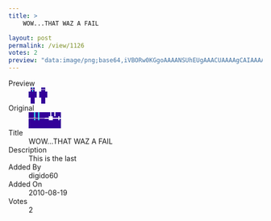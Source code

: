 ```yaml
---
title: >
    WOW...THAT WAZ A FAIL

layout: post
permalink: /view/1126
votes: 2
preview: "data:image/png;base64,iVBORw0KGgoAAAANSUhEUgAAACUAAAAgCAIAAAAaMSbnAAAABnRSTlMA/wD/AP5AXyvrAAAAi0lEQVRIie2VWwqAIBBF77Ql21LtaWpLrqnbhz00Mwzqp+YgMsJcDwyCQk5YaWVcKvYAIEM4eXaoYI+nxPGm5qIHOfd5wL8kJKdtOShJkgooEGoHjXsuV2jO970HeWCzRnWVryBL4vLL9/Ie4qC3AofZlmZY4uvzNJ/5zPcfX+E/SrH/yHzmM5/5MmY7zN4TTXpk3gAAAABJRU5ErkJggg=="
---
```

<dl class="side-by-side">
<dt>Preview</dt>
<dd>
    <img class="preview" src="data:image/png;base64,iVBORw0KGgoAAAANSUhEUgAAACUAAAAgCAIAAAAaMSbnAAAABnRSTlMA/wD/AP5AXyvrAAAAi0lEQVRIie2VWwqAIBBF77Ql21LtaWpLrqnbhz00Mwzqp+YgMsJcDwyCQk5YaWVcKvYAIEM4eXaoYI+nxPGm5qIHOfd5wL8kJKdtOShJkgooEGoHjXsuV2jO970HeWCzRnWVryBL4vLL9/Ie4qC3AofZlmZY4uvzNJ/5zPcfX+E/SrH/yHzmM5/5MmY7zN4TTXpk3gAAAABJRU5ErkJggg==">
</dd>
<dt>Original</dt>
<dd>
    <img class="preview" src="data:image/png;base64,iVBORw0KGgoAAAANSUhEUgAAAEAAAAAgCAYAAACinX6EAAAAfElEQVR42u3UCwqAIBRE0dmTq3W1T/oIBmamgaF3YHiQFHYQ5eStumZHW9c7qzOt69l3AAAAAAAAAACA3wLoIb2AALz5QMx0APGnSnOLl/amEJd597wwNTq1G82dgC8QhgNwBwAAgK1cAAAAAAAAAAAAAAAAAAAAAABYsAEkbdlEcjAd4QAAAABJRU5ErkJggg==">
</dd>
<dt>Title</dt>
<dd>WOW...THAT WAZ A FAIL</dd>
<dt>Description</dt>
<dd>This is the last</dd>
<dt>Added By</dt>
<dd>digido60</dd>
<dt>Added On</dt>
<dd>2010-08-19</dd>
<dt>Votes</dt>
<dd>2</dd>
</dl>
